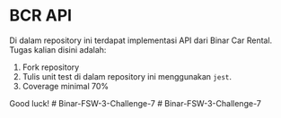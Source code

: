# BCR API

Di dalam repository ini terdapat implementasi API dari Binar Car Rental.
Tugas kalian disini adalah:
1. Fork repository
2. Tulis unit test di dalam repository ini menggunakan `jest`.
3. Coverage minimal 70%

Good luck!
#   B i n a r - F S W - 3 - C h a l l e n g e - 7  
 #   B i n a r - F S W - 3 - C h a l l e n g e - 7  
 